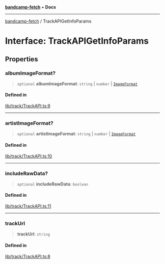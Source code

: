 [**bandcamp-fetch**](../README.md) • **Docs**

***

[bandcamp-fetch](../README.md) / TrackAPIGetInfoParams

# Interface: TrackAPIGetInfoParams

## Properties

### albumImageFormat?

> `optional` **albumImageFormat**: `string` \| `number` \| [`ImageFormat`](ImageFormat.md)

#### Defined in

[lib/track/TrackAPI.ts:9](https://github.com/patrickkfkan/bandcamp-fetch/blob/e4cb82348d4aab387354625a2433077d57362f73/src/lib/track/TrackAPI.ts#L9)

***

### artistImageFormat?

> `optional` **artistImageFormat**: `string` \| `number` \| [`ImageFormat`](ImageFormat.md)

#### Defined in

[lib/track/TrackAPI.ts:10](https://github.com/patrickkfkan/bandcamp-fetch/blob/e4cb82348d4aab387354625a2433077d57362f73/src/lib/track/TrackAPI.ts#L10)

***

### includeRawData?

> `optional` **includeRawData**: `boolean`

#### Defined in

[lib/track/TrackAPI.ts:11](https://github.com/patrickkfkan/bandcamp-fetch/blob/e4cb82348d4aab387354625a2433077d57362f73/src/lib/track/TrackAPI.ts#L11)

***

### trackUrl

> **trackUrl**: `string`

#### Defined in

[lib/track/TrackAPI.ts:8](https://github.com/patrickkfkan/bandcamp-fetch/blob/e4cb82348d4aab387354625a2433077d57362f73/src/lib/track/TrackAPI.ts#L8)
